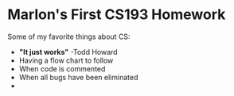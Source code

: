 # Marlon's First CS193 Homework


Some of my favorite things about CS:
- **"It just works"** -Todd Howard
- Having a flow chart to follow
- When code is commented
- When all bugs have been eliminated
- 
